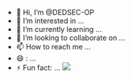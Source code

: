 - 👋 Hi, I’m @DEDSEC-OP
- 👀 I’m interested in ...
- 🌱 I’m currently learning ...
- 💞️ I’m looking to collaborate on ...
- 📫 How to reach me ...
- 😄 : ...
- ⚡ Fun fact: ...
[![](https://jitpack.io/v/termux/termux-app.svg)](https://jitpack.io/#termux/termux-app)
<!---
DEDSEC-OP/DEDSEC-OP is a ✨ special ✨ repository because its `README.md` (this file) appears on your GitHub profile.
You can click the Preview link to take a look at your changes.
--->
